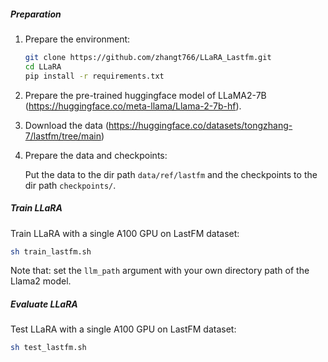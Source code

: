 
##### Preparation

1. Prepare the environment: 

   ```sh
   git clone https://github.com/zhangt766/LLaRA_Lastfm.git
   cd LLaRA
   pip install -r requirements.txt
   ```

2. Prepare the pre-trained huggingface model of LLaMA2-7B (https://huggingface.co/meta-llama/Llama-2-7b-hf).

3. Download the data (https://huggingface.co/datasets/tongzhang-7/lastfm/tree/main)

4. Prepare the data and checkpoints:

   Put the data to the dir path `data/ref/lastfm` and the checkpoints to the dir path `checkpoints/`.

##### Train LLaRA

Train LLaRA with a single A100 GPU on LastFM dataset:

```sh
sh train_lastfm.sh
```

Note that: set the `llm_path` argument with your own directory path of the Llama2 model.

##### Evaluate LLaRA


Test LLaRA with a single A100 GPU on LastFM dataset:

```sh
sh test_lastfm.sh
```
